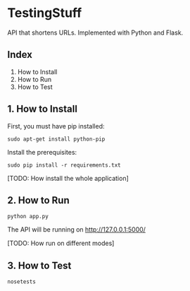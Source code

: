 # TestingStuff

API that shortens URLs. Implemented with Python and Flask.

## Index
1. How to Install
2. How to Run
3. How to Test

## 1. How to Install

First, you must have pip installed:
```
sudo apt-get install python-pip
```

Install the prerequisites:
```
sudo pip install -r requirements.txt
```

[TODO: How install the whole application]

## 2. How to Run
```
python app.py
```
The API will be running on http://127.0.0.1:5000/

[TODO: How run on different modes]

## 3. How to Test
```
nosetests
```